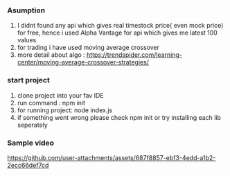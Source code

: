 ### Asumption 
1) I didnt found any api which gives real timestock price( even mock price) for free, hence i used Alpha Vantage for api which gives me latest 100 values 
2) for trading i have used moving average crossover
3) more detail about algo : https://trendspider.com/learning-center/moving-average-crossover-strategies/

### start project
1) clone project into your fav IDE
2) run command : npm init
3) for running project: node index.js
4) if something went wrong please check npm init or try installing each lib seperately

### Sample video

https://github.com/user-attachments/assets/687f8857-ebf3-4edd-a1b2-2ecc66def7cd


